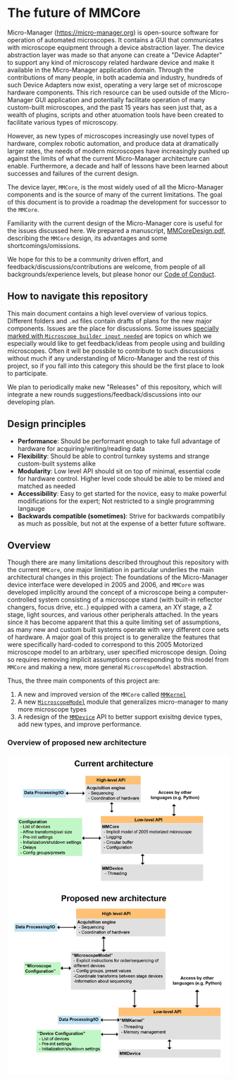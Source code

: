 # The future of MMCore
Micro-Manager (https://micro-manager.org) is open-source software for operation of automated microscopes. It contains a GUI that communicates with microscope equipment through a device abstraction layer. The device abstraction layer was made so that anyone can create a "Device Adapter" to support any kind of microscopy related hardware device and make it available in the Micro-Manager application domain. Through the contributions of many people, in both academia and industry, hundreds of such Device Adapters now exist, operating a very large set of microscope hardware components. This rich resource can be used outside of the Micro-Manager GUI application and potentially facilitate operation of many custom-built microscopes, and the past 15 years has seen just that, as a wealth of plugins, scripts and other atuomation tools have been created to facilitate various types of microscopy.

However, as new types of microscopes increasingly use novel types of hardware, complex robotic automation, and produce data at dramatically larger rates, the needs of modern microscopes have increasingly pushed up against the limits of what the current Micro-Manager architecture can enable. Furthermore, a decade and half of lessons have been learned about successes and failures of the current design.

The device layer, `MMCore`, is the most widely used of all the Micro-Manager components and is the source of many of the current limitations. The goal of this document is to provide a roadmap the development for successor to the `MMCore`.

Familiarity with the current design of the Micro-Manager core is useful for the issues discussed here. We prepared a manuscript,  [MMCoreDesign.pdf](MMCoreDesign.pdf), describing the `MMCore`  design, its advantages and some shortcomings/omissions.

We hope for this to be a community driven effort, and feedback/discussions/contributions are welcome, from people of all backgrounds/experience levels, but please honor our [Code of Conduct](https://github.com/micro-manager/micro-manager/blob/master/CodeOfConduct.md).


## How to navigate this repository

This main document contains a high level overview of various topics. Different folders and `.md` files contain drafts of plans for the new major components. Issues are the place for discussions. Some issues [specially marked with `Microscope builder input needed`](https://github.com/micro-manager/futureMMCore/issues?q=is%3Aopen+is%3Aissue+label%3A%22Microscope+builder+input+needed%22) are topics on which we especially would like to get feedback/ideas from people using and building microscopes. Often it will be possbile to contribute to such discussions without much if any understanding of Micro-Manager and the rest of this project, so if you fall into this category this should be the first place to look to participate.

We plan to periodically make new "Releases" of this repository, which will integrate a new rounds suggestions/feedback/discussions into our developing plan.

## Design principles
* **Performance**: Should be performant enough to take full advantage of hardware for acquiring/writing/reading data
* **Flexibility**: Should be able to control turnkey systems and strange custom-built systems alike
* **Modularity**: Low level API should sit on top of minimal, essential code for hardware control. Higher level code should be able to be mixed and matched as needed
* **Accessibility**: Easy to get started for the novice, easy to make powerful modifications for the expert; Not restricted to a single programming langauge
* **Backwards compatible (sometimes)**: Strive for backwards compatibily as much as possible, but not at the expense of a better future software.


## Overview 

Though there are many limitations described throughout this repository with the current `MMCore`, one major limitiation in particular underlies the main architectural changes in this project: The foundations of the Micro-Manager device interface were developed in 2005 and 2006, and `MMCore` was developed implicitly around the concept of a microscope being a computer-controlled system consisting of a microscope stand (with built-in reflector changers, focus drive, etc..) equipped with a camera, an XY stage, a Z stage, light sources, and various other peripherals attached. In the years since it has become apparent that this a quite limiting set of assumptions, as many new and custom built systems operate with very different core sets of hardware. A major goal of this project is to generalize the features that were specifically hard-coded to correspond to this 2005 Motorized microscope model to an arbitrary, user specified microscope design. Doing so requires removing implicit assumptions corresponding to this model from `MMCore` and making a new, more general `MicroscopeModel` abstraction.

Thus, the three main components of this project are: 
1. A new and improved version of the `MMCore` called [`MMKernel`](mm_kernel)
2. A new [`MicroscopeModel`](microscope_model) module that generalizes micro-manager to many more microscope types 
3. A redesign of the [`MMDevice`](device_layer) API to better support exisitng device types, add new types, and improve performance.

### Overview of proposed new architecture

<img src="overview.png" width="600">

